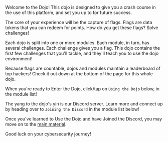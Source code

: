 Welcome to the Dojo!
This dojo is designed to give you a crash course in the use of this platform, and set you up to for future success.

The core of your experience will be the capture of flags.
Flags are data tokens that you can redeem for points.
How do you get these flags?
Solve challenges!

Each dojo is split into one or more modules.
Each module, in turn, has several challenges.
Each challenge gives you a flag.
This dojo contains the first few challenges that you'll tackle, and they'll teach you to use the dojo environment!

Because flags are countable, dojos and modules maintain a leaderboard of top hackers!
Check it out down at the bottom of the page for this whole dojo.

When you're ready to Enter the Dojo, click/tap on `Using the Dojo` below, in the module list!

The yang to the dojo's yin is our Discord server.
Learn more and connect up by heading over to `Joining the Discord` in the module list below!

Once you've learned to Use the Dojo and have Joined the Discord, you may move on to the [main material](/dojos).

Good luck on your cybersecurity journey!
